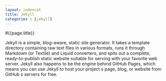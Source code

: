```yaml
---
layout: indexcat
title: Jekyll
categories : [jekyll]
---
```



#{{page.title}}

  Jekyll is a simple, blog-aware, static site generator. It takes a template directory containing raw text files in various formats, runs it through Markdown (or Textile) and Liquid converters, and spits out a complete, ready-to-publish static website suitable for serving with your favorite web server. Jekyll also happens to be the engine behind GitHub Pages, which means you can use Jekyll to host your project s page, blog, or website from GitHub s servers for free.


  
 
  
